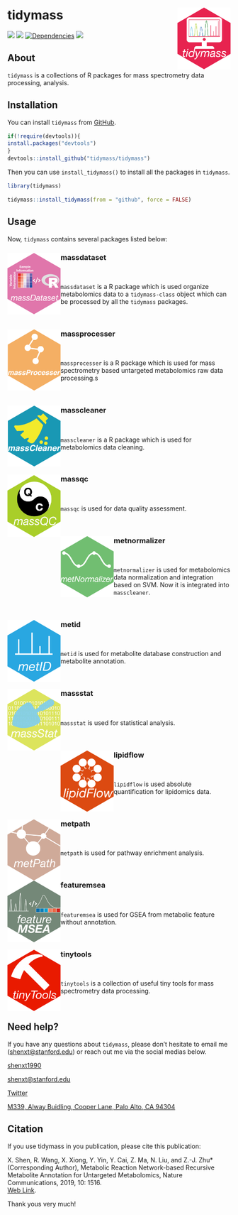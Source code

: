 <!-- README.md is generated from README.Rmd. Please edit that file -->

# tidymass <img src="man/figures/logo.png" align="right" alt="" width="120" />

[![](https://www.r-pkg.org/badges/version/tidymass?color=green)](https://cran.r-project.org/package=tidymass)
[![](https://img.shields.io/github/languages/code-size/tidymass/tidymass.svg)](https://github.com/tidymass/tidymass)
[![Dependencies](https://tinyverse.netlify.com/badge/tidymass)](https://cran.r-project.org/package=tidymass)
[![](https://img.shields.io/badge/lifecycle-experimental-orange.svg)](https://www.tidyverse.org/lifecycle/#experimental)

## About

`tidymass` is a collections of R packages for mass spectrometry data
processing, analysis.

## Installation

You can install `tidymass` from
[GitHub](https://github.com/tidymass/tidymass).

``` r
if(!require(devtools)){
install.packages("devtools")
}
devtools::install_github("tidymass/tidymass")
```

Then you can use `install_tidymass()` to install all the packages in
`tidymass`.

``` r
library(tidymass)
```

``` r
tidymass::install_tidymass(from = "github", force = FALSE)
```

## Usage

Now, `tidymass` contains several packages listed below:

### massdataset <a href="https://tidymass.github.io/massdataset/" target="_blank"><img src="man/figures/massdataset_logo.png" align="left" alt="" width="120" /></a>

<br>

`massdataset` is a R package which is used organize metabolomics data to a `tidymass-class` object which can be processed by all the `tidymass` packages.

<br>

### massprocesser <a href="https://tidymass.github.io/massprocesser/" target="_blank"><img src="man/figures/massprocesser_logo.png" align="left" alt="" width="120" /></a>

<br>

`massprocesser` is a R package which is used for mass spectrometry based untargeted metabolomics raw data processing.s

<br>

### masscleaner <a href="https://tidymass.github.io/masscleaner/" target="_blank"><img src="man/figures/masscleaner_logo.png" align="left" alt="" width="120" /></a>

<br>

`masscleaner` is a R package which is used for metabolomics data cleaning.

<br>


### massqc <a href="https://tidymass.github.io/massqc/" target="_blank"><img src="man/figures/massqc_logo.png" align="left" alt="" width="120" /></a>

<br>

`massqc` is used for data quality assessment.

<br>

### metnormalizer <a href="https://tidymass.github.io/MetNormalizer/" target="_blank"><img src="man/figures/metnormalizer_logo.png" align="left" alt="" width="120" /></a>

<br>

`metnormalizer` is used for metabolomics data normalization and integration based on SVM. Now it is integrated into `masscleaner`.

<br>

### metid <a href="https://tidymass.github.io/metid/" target="_blank"><img src="man/figures/metid_logo2.png" align="left" alt="" width="120" /></a>

<br>

`metid` is used for metabolite database construction and metabolite annotation.

<br>

### massstat <a href="https://tidymass.github.io/massstat/" target="_blank"><img src="man/figures/massstat_logo.png" align="left" alt="" width="120" /></a>

<br>

`massstat` is used for statistical analysis.

<br>

### lipidflow <a href="https://jaspershen.github.io/lipidflow/" target="_blank"><img src="man/figures/lipidflow_logo.png" align="left" alt="" width="120" /></a>

<br>

`lipidflow` is used absolute quantification for lipidomics data.

<br>

### metpath <a href="https://tidymass.github.io/metpath/" target="_blank"><img src="man/figures/metpath_logo.png" align="left" alt="" width="120" /></a>

<br>

`metpath` is used for pathway enrichment analysis.

<br>

### featuremsea <a href="https://jaspershen.github.io/featuremsea/" target="_blank"><img src="man/figures/featuremsea.png" align="left" alt="" width="120" /></a>

<br>

`featuremsea` is used for GSEA from metabolic feature without annotation.

<br>

### tinytools <a href="https://tidymass.github.io/tinytools/" target="_blank"><img src="man/figures/tinytools_logo2.png" align="left" alt="" width="120" /></a>

<br>

`tinytools` is a collection of useful tiny tools for mass spectrometry data processing.

<br>

## Need help?

If you have any questions about `tidymass`, please don’t hesitate to
email me (<shenxt@stanford.edu>) or reach out me via the social medias below.

<i class="fa fa-weixin"></i>
[shenxt1990](https://www.shenxt.info/files/wechat_QR.jpg)

<i class="fa fa-envelope"></i> <shenxt@stanford.edu>

<i class="fa fa-twitter"></i>
[Twitter](https://twitter.com/JasperShen1990)

<i class="fa fa-map-marker-alt"></i> [M339, Alway Buidling, Cooper Lane,
Palo Alto, CA
94304](https://www.google.com/maps/place/Alway+Building/@37.4322345,-122.1770883,17z/data=!3m1!4b1!4m5!3m4!1s0x808fa4d335c3be37:0x9057931f3b312c29!8m2!3d37.4322345!4d-122.1748996)

## Citation

If you use tidymass in you publication, please cite this publication:

X. Shen, R. Wang, X. Xiong, Y. Yin, Y. Cai, Z. Ma, N. Liu, and Z.-J.
Zhu\* (Corresponding Author), Metabolic Reaction Network-based Recursive
Metabolite Annotation for Untargeted Metabolomics, Nature
Communications, 2019, 10: 1516.  
[Web Link](https://www.nature.com/articles/s41467-019-09550-x).

Thank yous very much!
